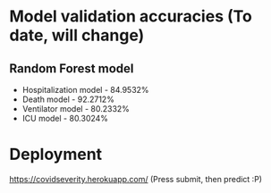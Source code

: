 
# Model validation accuracies (To date, will change)
## Random Forest model
  - Hospitalization model - 84.9532%
  - Death model - 92.2712%
  - Ventilator model - 80.2332%
  - ICU model - 80.3024%

# Deployment
https://covidseverity.herokuapp.com/
(Press submit, then predict :P)
